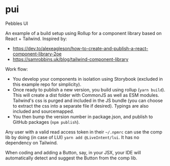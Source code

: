 # pui
Pebbles UI

An example of a build setup using Rollup for a component library based on React + Tailwind. Inspired by:

* https://dev.to/alexeagleson/how-to-create-and-publish-a-react-component-library-2oe
* https://samrobbins.uk/blog/tailwind-component-library

Work flow:

* You develop your components in isolation using Storybook (excluded in this example repo for simplicity).
* Once ready to publish a new version, you build using rollup (`yarn build`). This will create a dist folder with CommonJS as well as ESM modules. Tailwind's css is purged and included in the JS bundle (you can choose to extract the css into a separate file if desired). Typings are also included and sourcemapped.
* You then bump the version number in package.json, and publish to GitHub packages (`npm publish`).

Any user with a valid read access token in their `~/.npmrc` can use the comp lib by doing (in case of LUI) `yarn add @LiveIntent/lui`. It has no dependency on Tailwind.

When coding and adding a Button, say, in your JSX, your IDE will automatically detect and suggest the Button from the comp lib.

